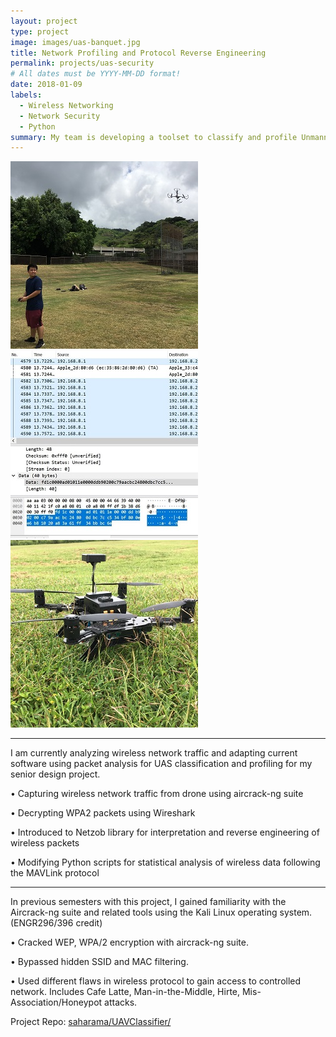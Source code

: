 ```yaml
---
layout: project
type: project
image: images/uas-banquet.jpg
title: Network Profiling and Protocol Reverse Engineering
permalink: projects/uas-security
# All dates must be YYYY-MM-DD format!
date: 2018-01-09
labels:
  - Wireless Networking
  - Network Security
  - Python
summary: My team is developing a toolset to classify and profile Unmanned Aerial Systems (UASs) based on their unique wireless communication methods.
---
```


<div class="ui small rounded images">
  <img class="ui image" src="../images/uas-david.JPG">
  <img class="ui image" src="../images/uas-wireshark.JPG">
  <img class="ui image" src="../images/uas-main.JPG">
</div>

<hr>

I am currently analyzing wireless network traffic and adapting current software using packet analysis for UAS classification and profiling for my senior design project.

• Capturing wireless network traffic from drone using aircrack-ng suite

• Decrypting WPA2 packets using Wireshark

• Introduced to Netzob library for interpretation and reverse engineering of wireless packets

• Modifying Python scripts for statistical analysis of wireless data following the MAVLink protocol

<hr>

In previous semesters with this project, I gained familiarity with the Aircrack-ng suite and related tools using the Kali Linux operating system. (ENGR296/396 credit)

• Cracked WEP, WPA/2 encryption with aircrack-ng suite.

• Bypassed hidden SSID and MAC filtering.

• Used different flaws in wireless protocol to gain access to controlled network. Includes Cafe Latte, Man-in-the-Middle, Hirte, Mis-Association/Honeypot attacks.

Project Repo: <a href="https://github.com/saharama/UAVClassifier"><i class="large github icon "></i>saharama/UAVClassifier/</a>

